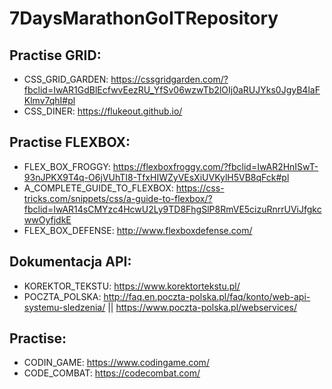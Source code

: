 # 7DaysMarathonGoITRepository

## Practise GRID:
* CSS_GRID_GARDEN: https://cssgridgarden.com/?fbclid=IwAR1GdBlEcfwvEezRU_YfSv06wzwTb2lOIj0aRUJYks0JgyB4laFKlmv7qhI#pl
* CSS_DINER: https://flukeout.github.io/


## Practise FLEXBOX:
* FLEX_BOX_FROGGY: https://flexboxfroggy.com/?fbclid=IwAR2HnISwT-93nJPKX9T4q-O6jVUhTI8-TfxHIWZyVEsXiUVKylH5VB8qFck#pl
* A_COMPLETE_GUIDE_TO_FLEXBOX: https://css-tricks.com/snippets/css/a-guide-to-flexbox/?fbclid=IwAR14sCMYzc4HcwU2Ly9TD8FhgSlP8RmVE5cizuRnrrUViJfgkcwwOyfjdkE
* FLEX_BOX_DEFENSE: http://www.flexboxdefense.com/

## Dokumentacja API:
* KOREKTOR_TEKSTU: https://www.korektortekstu.pl/
* POCZTA_POLSKA: http://faq.en.poczta-polska.pl/faq/konto/web-api-systemu-sledzenia/ || https://www.poczta-polska.pl/webservices/

## Practise:
* CODIN_GAME: https://www.codingame.com/
* CODE_COMBAT: https://codecombat.com/

